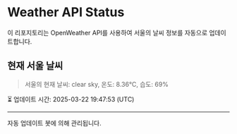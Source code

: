 
# Weather API Status

이 리포지토리는 OpenWeather API를 사용하여 서울의 날씨 정보를 자동으로 업데이트합니다.

## 현재 서울 날씨
> 서울의 현재 날씨: clear sky, 온도: 8.36°C, 습도: 69%

⏳ 업데이트 시간: 2025-03-22 19:47:53 (UTC)

---
자동 업데이트 봇에 의해 관리됩니다.

